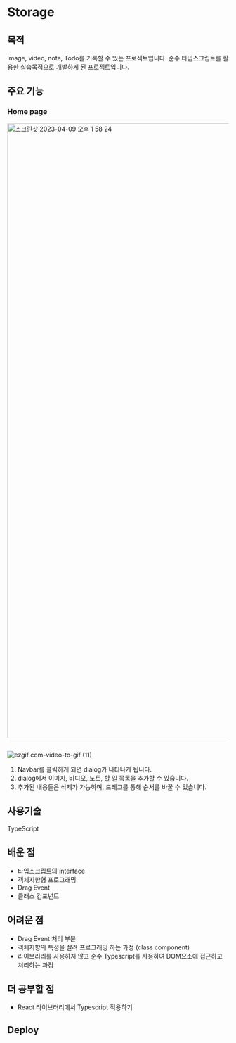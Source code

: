 # Storage

## 목적

image, video, note, Todo를 기록할 수 있는 프로젝트입니다. 순수 타입스크립트를 활용한 실습목적으로 개발하게 된 프로젝트입니다.

## 주요 기능

### Home page

<img width="1399" alt="스크린샷 2023-04-09 오후 1 58 24" src="https://user-images.githubusercontent.com/92011224/230755685-2b7c71d0-b075-484d-a737-e8cb31c70dd0.png">

##

![ezgif com-video-to-gif (11)](https://user-images.githubusercontent.com/92011224/230756233-5129cb36-09b7-4c71-b078-4cd1e80882d1.gif)

1. Navbar를 클릭하게 되면 dialog가 나타나게 됩니다.
2. dialog에서 이미지, 비디오, 노트, 할 일 목록을 추가할 수 있습니다.
3. 추가된 내용들은 삭제가 가능하며, 드레그를 통해 순서를 바꿀 수 있습니다.

## 사용기술

TypeScript

## 배운 점

- 타입스크립트의 interface
- 객체지향형 프로그래밍
- Drag Event
- 클래스 컴포넌트

## 어려운 점

- Drag Event 처리 부분
- 객체지향의 특성을 살려 프로그래밍 하는 과정 (class component)
- 라이브러리를 사용하지 않고 순수 Typescript를 사용하여 DOM요소에 접근하고 처리하는 과정

## 더 공부할 점

- React 라이브러리에서 Typescript 적용하기

## Deploy
